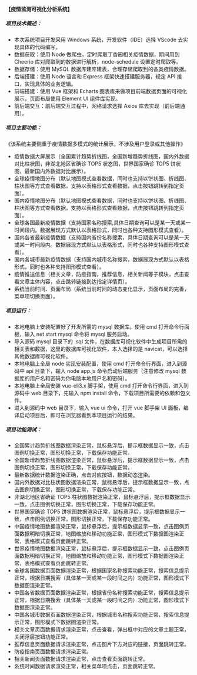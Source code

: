 
#### 【疫情监测可视化分析系统】
##### 项目技术概述：
 - 本次系统项目开发采用 Windows 系统，开发软件（IDE）选择 VScode 去实现具体的代码编写。
 - 数据获取：使用 Node 做爬虫，定时爬取丁香园相关疫情数据，期间用到 Cheerio 库对爬取到的数据进行解析，node-schedule 设置定时爬取等。
 - 数据存储：使用 MySQL 数据库建库建表，合理存储爬取到的各类疫情数据。
 - 后端搭建：使用 Node 语言和 Express 框架快速搭建服务器，规定 API 接口，实现具体的业务逻辑。
 - 前端搭建：使用 Vue 框架和 Echarts 图表库来做项目前端数据页面的可视化展示，页面布局使用 Element UI 组件库实现。
 - 前后端交互：前后端交互过程中，网络请求选择 Axios 库去实现（前后端通用）。

##### 项目主要功能：
   《该系统主要侧重于疫情数据多模式的统计展示，不涉及用户登录或其他操作》
 - 疫情数据大屏展示（全国累计趋势折线图，全国新增趋势折线图，国内外数据对比柱状图，非湖北地区省确诊 TOP5 状态图，世界国家确诊 TOP5 饼状图，最新国内外数据对比展示）。
 - 全球疫情地图分布（默认地图模式查看数据，同时也支持以饼状图、折线图、柱状图等方式查看数据，支持以表格形式查看数据，点击按钮跳转到指定页面）。
 - 国内疫情地图分布（默认地图模式查看数据，同时也支持以饼状图、折线图、柱状图等方式查看数据，支持以表格形式查看数据，点击按钮跳转到指定页面）。
 - 全球各国最新疫情数据（支持国家名称搜索,具体日期查询可以是某一天或某一时间段内。数据展现方式默认以表格形式，同时也各种支持图形模式查看）。
 - 国内各省最新疫情数据（支持国内省份名称搜索，具体日期查询可以是某一天或某一时间段内。数据展现方式默认以表格形式，同时也各种支持图形模式查看）。
 - 国内各城市最新疫情数据（支持国内城市名称搜索，数据展现方式默认以表格形式，同时也各种支持图形模式查看）。
 - 疫情推送信息（相关文章，防疫指南，推荐信息，相关新闻等子模块，点击查看文章主体内容，点击跳转链接到达指定详情页）。
 - 系统当前时间、页面布局（系统当前时间的动态变化显示，页面布局的完善，菜单项切换页面）。


##### 项目运行：
- 本地电脑上安装配置好了开发所需的 mysql 数据库。使用 cmd 打开命令行面板，输入 net start mysql 命令将 mysql 服务启动。
- 导入源码 mysql 目录下的 .sql 文件，在数据库可视化软件中生成项目所需的相关表和数据，这里的数据库可视化软件，本人选择的是 navicat，可以选择其他数据库可视化软件。
- 本地电脑上全局 node 实现安装配置，使用 cmd 打开命令行界面，进入到源码中 api 目录下，输入 node app.js 命令启动后端服务（注意修改 mysql 数据库的用户名和密码为你电脑本地用户名和密码）。
- 本地电脑上全局安装 vue-cli3.x 脚手架，使用 cmd 打开命令行界面，进入到源码中 web 目录下，先输入 npm install 命令，下载项目所需要的依赖和包文件。
- 进入到源码中 web 目录下，输入 vue ui 命令，打开 vue 脚手架 UI 面板，编译启动项目后，即可在浏览器看到本项目运行的结果。

##### 项目功能测试：
- 全国累计趋势折线图数据渲染正常，鼠标悬浮后，提示框数据显示一致，点击图例切换正常，图形切换正常，下载保存功能正常。
- 全国新增趋势折线图数据渲染正常，鼠标悬浮后，提示框数据显示一致，点击图例切换正常，图形切换正常，下载保存功能正常。
- 最新数据统计数据渲染正确，点击对应按钮，数据动态渲染。
- 国内外数据对比柱状图数据渲染正常，鼠标悬浮后，提示框数据显示一致，点击图例切换正常，图形切换正常，下载保存功能正常。
- 非湖北地区省确证 TOP5 柱状图数据渲染正常，鼠标悬浮后，提示框数据显示一致，点击图例切换正常，图形切换正常，下载保存功能正常。
- 世界国家确诊 TOP5 饼状图数据渲染正常，鼠标悬浮后，提示框数据显示一致，点击图例切换正常，图形切换正常，下载保存功能正常。
- 中国疫情地图数据渲染正常，鼠标悬浮后，提示框数据显示一致，点击图例页面数据明暗切换正常，地图缩放和移动功能正常，图形模式下数据图渲染正常，表格模式查看页面跳转正常。
- 世界疫情地图数据渲染正常，鼠标悬浮后，提示框数据显示一致，点击图例页面数据明暗切换正常，地图缩放和移动功能正常，图形模式下数据图渲染正常，表格模式查看页面跳转正常。
- 全球各国数据页面数据渲染正常，根据国家名称搜索功能正常，搜索信息提示正常，根据日期搜索（具体某一天或某一段时间之内）功能正常，图形模式下数据图渲染正常。
- 中国各省数据页面数据渲染正常，根据省份名称搜索功能正常，搜索信息提示正常，根据日期搜索（具体某一天或某一段时间之内）功能正常，图形模式下数据图渲染正常。
- 中国各城市数据页面数据渲染正常，根据城市名称搜索功能正常，搜索信息提示正常，图形模式下数据图渲染正常。
- 相关文章页面数据请求渲染正常，点击查看，弹出框中对应的文章主题正常，关闭浮层按钮功能正常。
- 推荐信息页面数据请求渲染正常，点击图片下方对应的链接，页面跳转正常。
- 防疫指南页面数据请求渲染正常。
- 相关新闻页面数据请求渲染正常，点击查看页面跳转正常。
- 系统时间数据请求渲染正常，相关菜单项点击，页面跳转正常。

